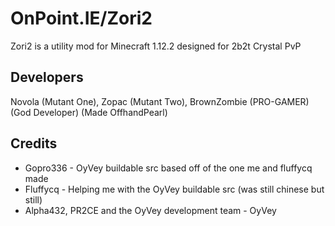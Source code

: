 # OnPoint.IE/Zori2
Zori2 is a utility mod for Minecraft 1.12.2 designed for 2b2t Crystal PvP
## Developers
Novola (Mutant One), Zopac (Mutant Two), BrownZombie (PRO-GAMER) (God Developer) (Made OffhandPearl)
## Credits
- Gopro336 - OyVey buildable src based off of the one me and fluffycq made
- Fluffycq - Helping me with the OyVey buildable src (was still chinese but still)
- Alpha432, PR2CE and the OyVey development team - OyVey
